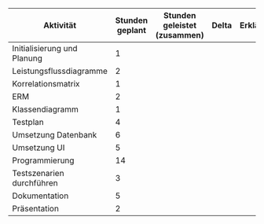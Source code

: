 | Aktivität                   | Stunden geplant | Stunden geleistet (zusammen) | Delta | Erklärung |
| --------------------------- | --------------- | ---------------------------- | ----- | --------- |
| Initialisierung und Planung | 1               |                              |       |           |
| Leistungsflussdiagramme     | 2               |                              |       |           |
| Korrelationsmatrix          | 1               |                              |       |           |
| ERM                         | 2               |                              |       |           |
| Klassendiagramm             | 1               |                              |       |           |
| Testplan                    | 4               |                              |       |           |
| Umsetzung Datenbank         | 6               |                              |       |           |
| Umsetzung UI                | 5               |                              |       |           |
| Programmierung              | 14              |                              |       |           |
| Testszenarien durchführen   | 3               |                              |       |           |
| Dokumentation               | 5               |                              |       |           |
| Präsentation                | 2               |                              |       |           |
